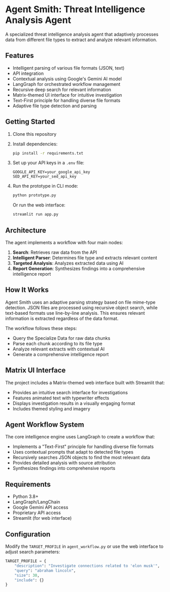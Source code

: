 # Agent Smith: Threat Intelligence Analysis Agent

A specialized threat intelligence analysis agent that adaptively processes data from different file types to extract and analyze relevant information.

## Features

- Intelligent parsing of various file formats (JSON, text)
- API integration
- Contextual analysis using Google's Gemini AI model
- LangGraph for orchestrated workflow management
- Recursive deep search for relevant information
- Matrix-themed UI interface for intuitive investigation
- Text-First principle for handling diverse file formats
- Adaptive file type detection and parsing

## Getting Started

1. Clone this repository
2. Install dependencies:
   ```bash
   pip install -r requirements.txt
   ```
3. Set up your API keys in a `.env` file:
   ```env
   GOOGLE_API_KEY=your_google_api_key
   SED_API_KEY=your_sed_api_key
   ```
4. Run the prototype in CLI mode:
   ```bash
   python prototype.py
   ```
   
   Or run the web interface:
   ```bash
   streamlit run app.py
   ```

## Architecture

The agent implements a workflow with four main nodes:
1. **Search**: Retrieves raw data from the API
2. **Intelligent Parser**: Determines file type and extracts relevant content
3. **Targeted Analysis**: Analyzes extracted data using AI
4. **Report Generation**: Synthesizes findings into a comprehensive intelligence report

## How It Works

Agent Smith uses an adaptive parsing strategy based on file mime-type detection. JSON files are processed using recursive object search, while text-based formats use line-by-line analysis. This ensures relevant information is extracted regardless of the data format.

The workflow follows these steps:
- Query the Specialize Data for raw data chunks
- Parse each chunk according to its file type
- Analyze relevant extracts with contextual AI
- Generate a comprehensive intelligence report

## Matrix UI Interface

The project includes a Matrix-themed web interface built with Streamlit that:
- Provides an intuitive search interface for investigations
- Features animated text with typewriter effects
- Displays investigation results in a visually engaging format
- Includes themed styling and imagery

## Agent Workflow System

The core intelligence engine uses LangGraph to create a workflow that:
- Implements a "Text-First" principle for handling diverse file formats
- Uses contextual prompts that adapt to detected file types
- Recursively searches JSON objects to find the most relevant data
- Provides detailed analysis with source attribution
- Synthesizes findings into comprehensive reports

## Requirements

- Python 3.8+
- LangGraph/LangChain
- Google Gemini API access
- Proprietary API access
- Streamlit (for web interface)

## Configuration

Modify the `TARGET_PROFILE` in `agent_workflow.py` or use the web interface to adjust search parameters:
```python
TARGET_PROFILE = {
    "description": "Investigate connections related to 'elon musk'",
    "query": "abraham lincoln",
    "size": 30,
    "include": {}
}
```